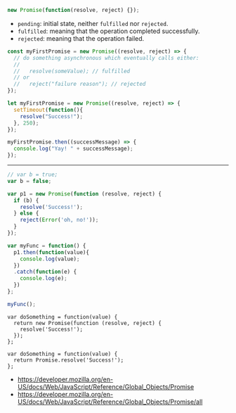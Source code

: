```js
new Promise(function(resolve, reject) {});
```


- `pending`: initial state, neither `fulfilled` nor `rejected`.
- `fulfilled`: meaning that the operation completed successfully.
- `rejected`: meaning that the operation failed.

```js
const myFirstPromise = new Promise((resolve, reject) => {
  // do something asynchronous which eventually calls either:
  //
  //   resolve(someValue); // fulfilled
  // or
  //   reject("failure reason"); // rejected
});
```

```js
let myFirstPromise = new Promise((resolve, reject) => {
  setTimeout(function(){
    resolve("Success!");
  }, 250);
});

myFirstPromise.then((successMessage) => {
  console.log("Yay! " + successMessage);
});
```

---

```js
// var b = true;
var b = false;

var p1 = new Promise(function (resolve, reject) {
  if (b) {
    resolve('Success!');
  } else {
    reject(Error('oh, no!'));
  }
});

var myFunc = function() {
  p1.then(function(value){
    console.log(value);
  })
  .catch(function(e) {
    console.log(e);
  })
};

myFunc();
```

```
var doSomething = function(value) {
  return new Promise(function (resolve, reject) {
    resolve('Success!');
  });
};
```

```
var doSomething = function(value) {
  return Promise.resolve('Success!');
};
```



- https://developer.mozilla.org/en-US/docs/Web/JavaScript/Reference/Global_Objects/Promise
- https://developer.mozilla.org/en-US/docs/Web/JavaScript/Reference/Global_Objects/Promise/all
